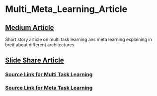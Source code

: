 # Multi_Meta_Learning_Article

## [Medium Article](https://srilalitha-veerubhotla.medium.com/a-short-story-on-multi-task-learning-and-meta-learning-7f858e77d4f3)
Short story article on multi task learning ans meta learning explaining in breif about different architectures 

## [Slide Share Article](https://www2.slideshare.net/srilalithaveerubhotl/multi-task-metalearning/srilalithaveerubhotl/multi-task-metalearning)

### [Source Link for Multi Task Learning](https://arxiv.org/abs/2009.09796v1) 
### [Source Link for Meta Task Learning](https://arxiv.org/abs/2004.05439) 
